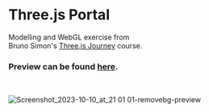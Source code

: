 # Three.js Portal

Modelling and WebGL exercise from <br/> Bruno Simon's [Three.js Journey](https://threejs-journey.com/) course.

### Preview can be found [here](https://threejs-portal.netlify.app/).
<br/>

![Screenshot_2023-10-10_at_21 01 01-removebg-preview](https://github.com/thomasryu/threejs-portal/assets/3944315/9100ae1b-1fcd-4715-9e97-9a6128e52475)
